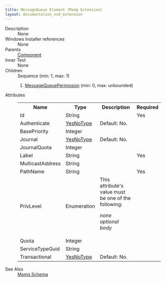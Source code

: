 ```yaml
---
title: MessageQueue Element (Msmq Extension)
layout: documentation_xsd_extension
---
```

<dl>
  <dt>Description</dt>
  <dd>None</dd>
  <dt>Windows Installer references</dt>
  <dd>None</dd>
  <dt>Parents</dt>
  <dd>
    <a href="../wix/component">Component</a>
  </dd>
  <dt>Inner Text</dt>
  <dd>None</dd>
  <dt>Children</dt>
  <dd>Sequence (min: 1, max: 1)<ol><li><a href="../msmq/messagequeuepermission" class="extension">MessageQueuePermission</a> (min: 0, max: unbounded)</li></ol></dd>
  <dt>Attributes</dt>
  <dd>
    <table cellspacing="0" cellpadding="0" class="schema">
      <tr>
        <th width="15%">Name</th>
        <th width="15%">Type</th>
        <th width="65%">Description</th>
        <th width="15%">Required</th>
      </tr>
      <tr>
        <td>Id</td>
        <td>String</td>
        <td>&nbsp;</td>
        <td>Yes</td>
      </tr>
      <tr>
        <td>Authenticate</td>
        <td><a href="../msmq/simple_type_yesnotype">YesNoType</a></td>
        <td>           Default: No.         </td>
        <td>&nbsp;</td>
      </tr>
      <tr>
        <td>BasePriority</td>
        <td>Integer</td>
        <td>&nbsp;</td>
        <td>&nbsp;</td>
      </tr>
      <tr>
        <td>Journal</td>
        <td><a href="../msmq/simple_type_yesnotype">YesNoType</a></td>
        <td>           Default: No.         </td>
        <td>&nbsp;</td>
      </tr>
      <tr>
        <td>JournalQuota</td>
        <td>Integer</td>
        <td>&nbsp;</td>
        <td>&nbsp;</td>
      </tr>
      <tr>
        <td>Label</td>
        <td>String</td>
        <td>&nbsp;</td>
        <td>Yes</td>
      </tr>
      <tr>
        <td>MulticastAddress</td>
        <td>String</td>
        <td>&nbsp;</td>
        <td>&nbsp;</td>
      </tr>
      <tr>
        <td>PathName</td>
        <td>String</td>
        <td>&nbsp;</td>
        <td>Yes</td>
      </tr>
      <tr>
        <td>PrivLevel</td>
        <td>Enumeration</td>
        <td>This attribute's value must be one of the following:<dl><dt class="enumerationValue"><dfn>none</dfn></dt><dd></dd><dt class="enumerationValue"><dfn>optional</dfn></dt><dd></dd><dt class="enumerationValue"><dfn>body</dfn></dt><dd></dd></dl></td>
        <td>&nbsp;</td>
      </tr>
      <tr>
        <td>Quota</td>
        <td>Integer</td>
        <td>&nbsp;</td>
        <td>&nbsp;</td>
      </tr>
      <tr>
        <td>ServiceTypeGuid</td>
        <td>String</td>
        <td>&nbsp;</td>
        <td>&nbsp;</td>
      </tr>
      <tr>
        <td>Transactional</td>
        <td><a href="../msmq/simple_type_yesnotype">YesNoType</a></td>
        <td>           Default: No.         </td>
        <td>&nbsp;</td>
      </tr>
    </table>
  </dd>
  <dt>See Also</dt>
  <dd>
    <a href="../msmq">Msmq Schema</a>
  </dd>
</dl>
